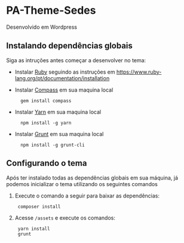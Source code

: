 # PA-Theme-Sedes
Desenvolvido em Wordpress

## Instalando dependências globais
Siga as intruções antes começar a desenvolver no tema:

- Instalar [Ruby](https://www.ruby-lang.org/pt/documentation/installation) seguindo as instruções em https://www.ruby-lang.org/pt/documentation/installation
- Instalar [Compass](http://compass-style.org/install/) em sua maquina local

        gem install compass

- Instalar [Yarn](https://classic.yarnpkg.com/en/docs/install) em sua maquina local

        npm install -g yarn

- Instalar [Grunt](https://gruntjs.com/using-the-cli) em sua maquina local

        npm install -g grunt-cli

## Configurando o tema
Após ter instalado todas as dependências globais em sua máquina, já podemos inicializar o tema utilizando os seguintes comandos

1. Execute o comando a seguir para baixar as dependências:
        
        composer install

2. Acesse `/assets` e execute os comandos:

        yarn install
        grunt
